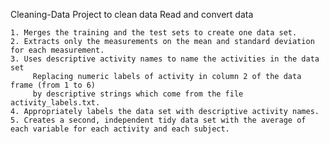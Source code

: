   Cleaning-Data
Project to clean data
  Read and convert data

    
    1. Merges the training and the test sets to create one data set.
    2. Extracts only the measurements on the mean and standard deviation for each measurement. 
    3. Uses descriptive activity names to name the activities in the data set
         Replacing numeric labels of activity in column 2 of the data frame (from 1 to 6) 
         by descriptive strings which come from the file activity_labels.txt.
    4. Appropriately labels the data set with descriptive activity names. 
    5. Creates a second, independent tidy data set with the average of each variable for each activity and each subject. 
